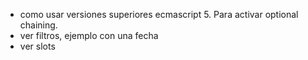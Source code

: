 - como usar versiones superiores ecmascript 5. Para activar optional chaining.
- ver filtros, ejemplo con una fecha
- ver slots